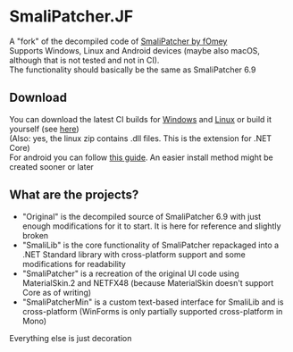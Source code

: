 # SmaliPatcher.JF
A "fork" of the decompiled code of [SmaliPatcher by fOmey](https://forum.xda-developers.com/apps/magisk/module-smali-patcher-0-7-t3680053)\
Supports Windows, Linux and Android devices (maybe also macOS, although that is not tested and not in CI).\
The functionality should basically be the same as SmaliPatcher 6.9

## Download
You can download the latest CI builds for [Windows](https://gitlab.com/JFronny/smalipatcher/-/jobs/artifacts/master/download?job=windows) and [Linux](https://gitlab.com/JFronny/smalipatcher/-/jobs/artifacts/master/download?job=linux) or build it yourself (see [here](https://gitlab.com/JFronny/smalipatcher/-/blob/master/.gitlab-ci.yml))\
(Also: yes, the linux zip contains .dll files. This is the extension for .NET Core)\
For android you can follow [this guide](https://gitlab.com/JFronny/smalipatcher/-/blob/master/android/README.md). An easier install method might be created sooner or later

## What are the projects?
- "Original" is the decompiled source of SmaliPatcher 6.9 with just enough modifications for it to start. It is here for reference and slightly broken
- "SmaliLib" is the core functionality of SmaliPatcher repackaged into a .NET Standard library with cross-platform support and some modifications for readability
- "SmaliPatcher" is a recreation of the original UI code using MaterialSkin.2 and NETFX48 (because MaterialSkin doesn't support Core as of writing)
- "SmaliPatcherMin" is a custom text-based interface for SmaliLib and is cross-platform (WinForms is only partially supported cross-platform in Mono)

Everything else is just decoration